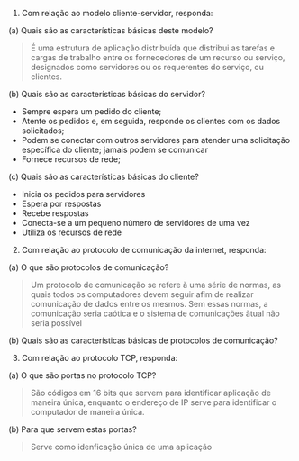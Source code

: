 1. Com relação ao modelo cliente-servidor, responda:

(a) Quais são as características básicas deste modelo?

> É uma estrutura de aplicação distribuída que distribui as tarefas e cargas de trabalho entre os fornecedores de um recurso ou serviço, designados como servidores ou os requerentes do serviço, ou clientes. 

(b) Quais são as características básicas do servidor?

* Sempre espera um pedido do cliente;
* Atente os pedidos e, em seguida, responde os clientes com os dados solicitados;
* Podem se conectar com outros servidores para atender uma solicitação específica do cliente; jamais podem se comunicar
* Fornece recursos de rede;


(c) Quais são as características básicas do cliente?

* Inicia os pedidos para servidores
* Espera por respostas 
* Recebe respostas
* Conecta-se a um pequeno número de servidores de uma vez
* Utiliza os recursos de rede

2.  Com relação ao protocolo de comunicação da internet, responda:

(a) O que são protocolos de comunicação?

> Um protocolo de comunicação se refere à uma série de normas, as quais todos os computadores devem seguir afim de realizar comunicação de dados entre os mesmos. Sem essas normas, a comunicação seria caótica e o sistema de comunicações ãtual não seria possível 

(b) Quais são as características básicas de protocolos de comunicação?

> 

3. Com relação ao protocolo TCP, responda:

(a) O que são portas no protocolo TCP?

> São códigos em 16 bits que servem para identificar aplicação de maneira única, enquanto o endereço de IP serve para identificar o computador de maneira única.


(b) Para que servem estas portas?

> Serve como idenficação única de uma aplicação


